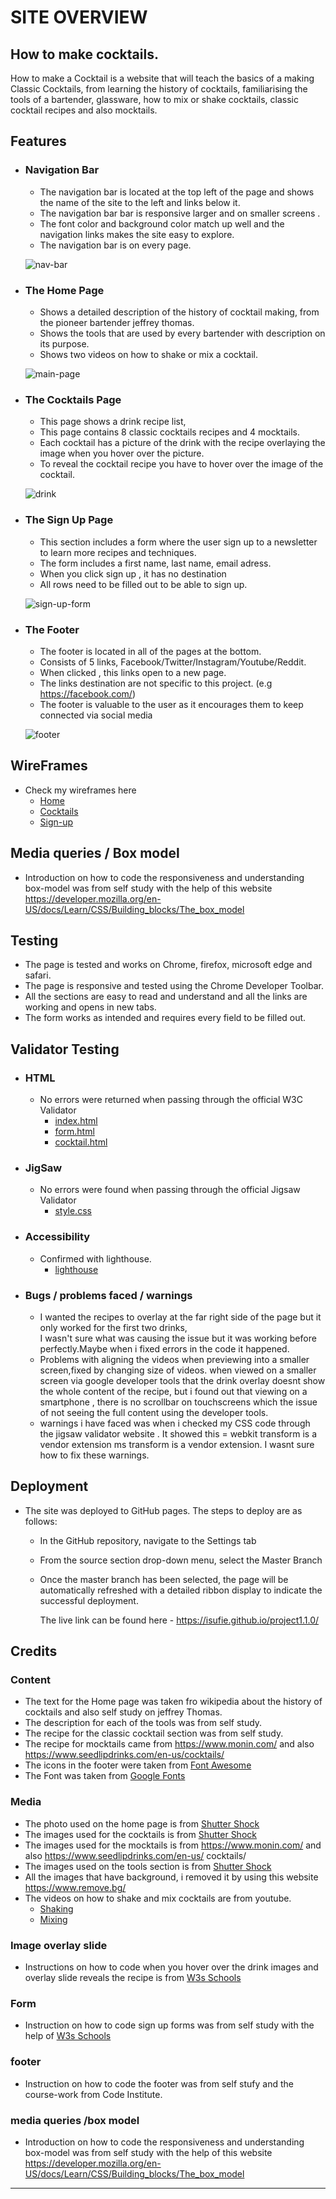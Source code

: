 # SITE OVERVIEW 

## **How to make cocktails.** 
How to make a Cocktail is a website that will teach the basics of a making Classic Cocktails,
from learning the history of cocktails, familiarising the tools of a bartender, glassware, how to mix or shake 
cocktails, classic cocktail recipes and also mocktails.
## **Features** ##

* ### Navigation Bar ###
  * The navigation bar is located at the top left of the page and shows the name of the site to the left and links below it.
  * The navigation bar bar is responsive  larger and on smaller screens .
  * The font color and background color match up well and the navigation links makes the site easy to explore.
  * The navigation bar is on every page.
  
  ![nav-bar](assets/images/nav-bar.png)

* ### The Home Page ###
  * Shows a detailed description of the history of cocktail making, from the pioneer bartender  jeffrey thomas.
  * Shows the tools that are used by every bartender with description on its purpose.
  * Shows two videos on how to shake or mix a cocktail.
  
  ![main-page](assets/images/Screenshot%20main%20page.png)

* ### The Cocktails Page ###
  * This page shows a drink recipe list,
  * This page contains 8 classic cocktails recipes and 4 mocktails.
  * Each cocktail has a picture of the drink with the recipe overlaying the image when you hover over the picture.
  * To reveal the cocktail recipe you have to hover over the image of the cocktail.
  
  ![drink](/assets/images/drink%20overlay.png)

* ### The Sign Up Page ###
  * This section includes a form where the user sign up to a newsletter to learn more recipes and techniques.
  * The form includes a first name, last name, email adress.
  * When you click sign up , it has no destination
  * All rows need to be filled out to be able to sign up.
  
  ![sign-up-form](/assets/images/sign-up-form.png)

* ### The Footer ###
  * The footer is located in all of the pages at the bottom.
  * Consists of 5 links, Facebook/Twitter/Instagram/Youtube/Reddit.
  * When clicked , this links open to a new page.
  * The links destination are not specific to this project. (e.g https://facebook.com/)
  * The footer is valuable to the user as it encourages them to keep connected via social media
  
  ![footer](assets/images/footer2.png)

## WireFrames
  * Check my wireframes here
    - [Home](../project1.1.0/assets/images/WireframePAGES1.png)
    - [Cocktails](../project1.1.0/assets/images/wireframePAGES2.png)
    - [Sign-up](../project1.1.0/assets/images/wireframePAGES3.png)

## Media queries / Box model
  - Introduction on how to code the responsiveness and understanding box-model was from self study with the help 
    of this website https://developer.mozilla.org/en-US/docs/Learn/CSS/Building_blocks/The_box_model

## **Testing** ## 
 * The page is tested and works on Chrome, firefox, microsoft edge and safari.
 * The page is responsive and tested using the Chrome Developer Toolbar.
 * All the sections are easy to read and understand and all the links are working and opens in new tabs.
 * The form works as intended and requires every field to be filled out.

 ## Validator Testing ##
* ### HTML ### 
  * No errors were returned when passing through the official W3C Validator
     - [index.html](../project1.1.0/assets/images/index.html.png)
     - [form.html](../project1.1.0/assets/images/form.html.png)
     - [cocktail.html](../project1.1.0/assets/images/cocktail.html.png)

* ### JigSaw ###
  * No errors were found when passing through the official Jigsaw Validator
    - [style.css](../project1.1.0/assets/images/CSS%20results.png)

* ### Accessibility ###
  * Confirmed with lighthouse.
    - [lighthouse](../project1.1.0/assets/images/lighthouse-performance%20.png)

* ### Bugs / problems faced / warnings
  * I wanted the recipes to overlay at the far right side of the page but it only worked for the first two drinks,  
    I wasn't sure what was causing the issue but it was working before perfectly.Maybe when i fixed errors in the code it happened. 
  * Problems with aligning the videos when previewing into a smaller screen,fixed by changing size of videos. when 
    viewed on a smaller screen via google developer tools that the drink overlay doesnt show the whole content of the recipe, but i found out that viewing on a smartphone , there is no scrollbar on touchscreens which the issue of not seeing the full content using the developer tools.
  * warnings i have faced was when i checked my CSS code through the jigsaw validator website . It showed this = 
    webkit transform is a vendor extension	ms transform is a vendor extension. I wasnt sure how to fix these     warnings.
  
## Deployment
- The site was deployed to GitHub pages. The steps to deploy are as follows: 
  - In the GitHub repository, navigate to the Settings tab 
  - From the source section drop-down menu, select the Master Branch
  - Once the master branch has been selected, the page will be automatically refreshed with a detailed ribbon 
    display to indicate the 
    successful deployment. 
    
    The live link can be found here - https://isufie.github.io/project1.1.0/ 

## Credits 

### Content 

- The text for the Home page was taken fro  wikipedia about the history of cocktails and also self study on jeffrey Thomas.
- The description for each of the tools was from self study.
- The recipe for the classic cocktail section was from self study.
- The recipe for mocktails came from https://www.monin.com/ and also https://www.seedlipdrinks.com/en-us/cocktails/ 
- The icons in the footer were taken from [Font Awesome](https://fontawesome.com/)
- The Font was taken from [Google Fonts](https://fonts.google.com/)
### Media

- The photo used on the home page is from [Shutter Shock](https://www.shutterstock.com/)
- The images used for the cocktails is from [Shutter Shock](https://www.shutterstock.com/)
- The images used for the mocktails is from https://www.monin.com/ and also https://www.seedlipdrinks.com/en-us/ 
  cocktails/ 
- The images used on the tools section is from [Shutter Shock](https://www.shutterstock.com/)
- All the images that have background, i removed it by using this website https://www.remove.bg/
- The videos on how to shake and mix cocktails are from youtube. 
    - [Shaking](https://www.youtube.com/watch?v=68xd2H2YuNU&ab_channel=DiageoBarAcademy) 
    - [Mixing](https://www.youtube.com/watch?v=qPza7LaP62I&ab_channel=CocktailCamp)


### Image overlay slide
- Instructions on how to code when you hover over the drink images and overlay slide reveals the recipe is from [W3s Schools](https://www.w3schools.com/howto/howto_css_image_overlay_slide.asp)

### Form

- Instruction on how to code sign up forms was from self study with the help of  [W3s Schools](https://www.w3schools.com/howto/howto_css_image_overlay_slide.asp)

### footer
- Instruction on how to code the footer was from self stufy and the course-work from Code Institute.

### media queries /box model
- Introduction on how to code the responsiveness and understanding box-model was from self study with the help of this website https://developer.mozilla.org/en-US/docs/Learn/CSS/Building_blocks/The_box_model

--------------------------------------------------------------------------------------------------------------------

